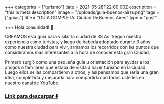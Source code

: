+++
categories = ["turismo"]
date = 2021-05-28T22:00:00Z
description = "this is meta description"
image = "/uploads/guia-buenos-aires.png"
tags = ["guias"]
title = "GUÍA COMPLETA: Ciudad De Buenos Aires"
type = "post"

+++
Hola comunidad! 👋

CREAMOS está guía para visitar la ciudad de BS As. Según nuestra experiencia como turistas, y luego de haberla adoptado durante 3 años como nuestra ciudad para vivir, armamos los recorridos con los puntos que consideramos más interesantes a la hora de conocer esta gran Ciudad. 

Primero surgió como una pequeña guía u orientación para ayudar a los amigos o familiares que estaba de visita a hacer turismo en la ciudad. Luego ellos se las compartieron a otros, y así pensamos que sería una gran idea, completarla y mejorarla para compartirla con todos ustedes en nuestro canal de YouTube.

### [**Link para descargar ⬇️**](https://www.toneden.io/vive-simple/post/gu-a-completa-ciudad-de-buenos-aires-pdf)